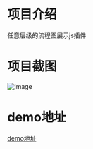 # 项目介绍
任意层级的流程图展示js插件

# 项目截图
  ![image](https://chengxg.github.io/simple-process-graph/demo.png)
  
# demo地址
  [demo地址](https://chengxg.github.io/simple-process-graph/)